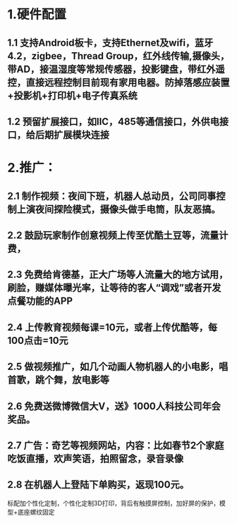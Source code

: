 # 1.硬件配置

## 1.1 支持Android板卡，支持Ethernet及wifi，蓝牙4.2，zigbee，Thread Group，红外线传输,摄像头，带AD，接温湿度等常规传感器，投影键盘，带红外遥控，直接远程控制目前现有家用电器。防掉落感应装置+投影机+打印机+电子传真系统

## 1.2 预留扩展接口，如IIC，485等通信接口，外供电接口，给后期扩展模块连接

# 2.推广：

## 2.1 制作视频：夜间下班，机器人总动员，公司同事控制上演夜间探险模式，摄像头做手电筒，队友恶搞。
## 2.2 鼓励玩家制作创意视频上传至优酷土豆等，流量计费，
## 2.3 免费给肯德基，正大广场等人流量大的地方试用，刷脸，赚媒体曝光率，让等待的客人“调戏”或者开发点餐功能的APP
## 2.4 上传教育视频每课=10元，或者上传优酷等，每100点击=10元
## 2.5 做视频推广，如几个动画人物机器人的小电影，唱首歌，跳个舞，放电影等
## 2.6 免费送微博微信大V，送》1000人科技公司年会奖品。
## 2.7 广告：奇艺等视频网站，内容：比如春节2个家庭吃饭直播，欢声笑语，拍照留念，录音录像
## 2.8 在机器人上登陆下单购买，返现100元。

标配加个性化定制，个性化定制3D打印，背后有触摸屏控制，加好屏的保护，模型+底座螺纹固定
